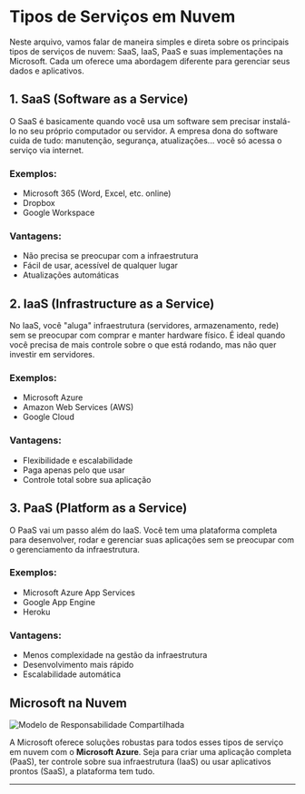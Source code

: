 
# Tipos de Serviços em Nuvem

Neste arquivo, vamos falar de maneira simples e direta sobre os principais tipos de serviços de nuvem: SaaS, IaaS, PaaS e suas implementações na Microsoft. Cada um oferece uma abordagem diferente para gerenciar seus dados e aplicativos.

## 1. **SaaS (Software as a Service)**

O SaaS é basicamente quando você usa um software sem precisar instalá-lo no seu próprio computador ou servidor. A empresa dona do software cuida de tudo: manutenção, segurança, atualizações... você só acessa o serviço via internet.

### Exemplos:
- Microsoft 365 (Word, Excel, etc. online)
- Dropbox
- Google Workspace

### Vantagens:
- Não precisa se preocupar com a infraestrutura
- Fácil de usar, acessível de qualquer lugar
- Atualizações automáticas

## 2. **IaaS (Infrastructure as a Service)**

No IaaS, você "aluga" infraestrutura (servidores, armazenamento, rede) sem se preocupar com comprar e manter hardware físico. É ideal quando você precisa de mais controle sobre o que está rodando, mas não quer investir em servidores.

### Exemplos:
- Microsoft Azure
- Amazon Web Services (AWS)
- Google Cloud

### Vantagens:
- Flexibilidade e escalabilidade
- Paga apenas pelo que usar
- Controle total sobre sua aplicação

## 3. **PaaS (Platform as a Service)**

O PaaS vai um passo além do IaaS. Você tem uma plataforma completa para desenvolver, rodar e gerenciar suas aplicações sem se preocupar com o gerenciamento da infraestrutura.

### Exemplos:
- Microsoft Azure App Services
- Google App Engine
- Heroku

### Vantagens:
- Menos complexidade na gestão da infraestrutura
- Desenvolvimento mais rápido
- Escalabilidade automática

## Microsoft na Nuvem
![Modelo de Responsabilidade Compartilhada](https://learn.microsoft.com/pt-br/azure/security/fundamentals/media/shared-responsibility/shared-responsibility.svg)

A Microsoft oferece soluções robustas para todos esses tipos de serviço em nuvem com o **Microsoft Azure**. Seja para criar uma aplicação completa (PaaS), ter controle sobre sua infraestrutura (IaaS) ou usar aplicativos prontos (SaaS), a plataforma tem tudo.

---


